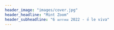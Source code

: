 ```yaml
---
header_image: "images/cover.jpg"
header_headline: "Mint Zoom"
header_subheadline: "6 มกราคม 2022 - ที่ le viva"
---
```


